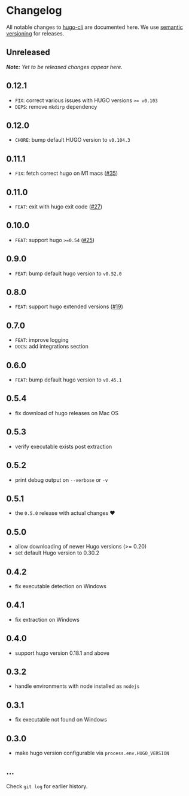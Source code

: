 # Changelog

All notable changes to [hugo-cli](https://github.com/nikku/hugo-cli) are documented here. We use [semantic versioning](http://semver.org/) for releases.

## Unreleased

___Note:__ Yet to be released changes appear here._

## 0.12.1

* `FIX`: correct various issues with HUGO versions `>= v0.103`
* `DEPS`: remove `mkdirp` dependency

## 0.12.0

* `CHORE`: bump default HUGO version to `v0.104.3`

## 0.11.1

* `FIX`: fetch correct hugo on M1 macs ([#35](https://github.com/nikku/hugo-cli/issues/35))

## 0.11.0

* `FEAT`: exit with hugo exit code ([#27](https://github.com/nikku/hugo-cli/pull/27))

## 0.10.0

* `FEAT`: support hugo `>=0.54` ([#25](https://github.com/nikku/hugo-cli/pull/25))

## 0.9.0

* `FEAT`: bump default hugo version to `v0.52.0`

## 0.8.0

* `FEAT`: support hugo extended versions ([#19](https://github.com/nikku/hugo-cli/pull/19))

## 0.7.0

* `FEAT`: improve logging
* `DOCS`: add integrations section

## 0.6.0

* `FEAT`: bump default hugo version to `v0.45.1`

## 0.5.4

* fix download of hugo releases on Mac OS

## 0.5.3

* verify executable exists post extraction

## 0.5.2

* print debug output on `--verbose` or `-v`

## 0.5.1

* the `0.5.0` release with actual changes :heart:

## 0.5.0

* allow downloading of newer Hugo versions (>= 0.20)
* set default Hugo version to 0.30.2

## 0.4.2

* fix executable detection on Windows

## 0.4.1

* fix extraction on Windows

## 0.4.0

* support hugo version 0.18.1 and above

## 0.3.2

* handle environments with node installed as `nodejs`

## 0.3.1

* fix executable not found on Windows

## 0.3.0

* make hugo version configurable via `process.env.HUGO_VERSION`

## ...

Check `git log` for earlier history.
